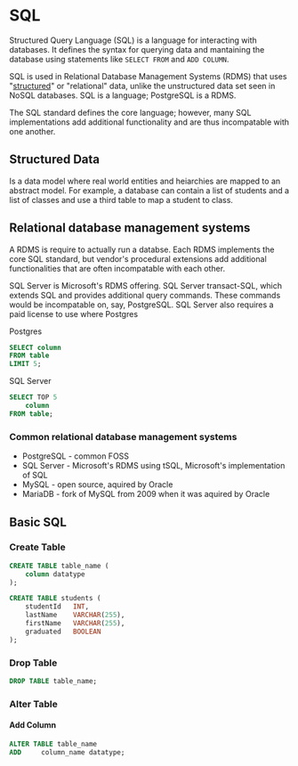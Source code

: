 # SQL

Structured Query Language (SQL) is a language for interacting with databases. It defines the syntax for querying data and mantaining the database using statements like `SELECT FROM` and `ADD COLUMN`.

SQL is used in Relational Database Management Systems (RDMS) that uses "[structured](#structured-data)" or "relational" data, unlike the unstructured data set seen in NoSQL databases. SQL is a language; PostgreSQL is a RDMS.

The SQL standard defines the core language; however, many SQL implementations add additional functionality and are thus incompatable with one another.

## Structured Data

Is a data model where real world entities and heiarchies are mapped to an abstract model. For example, a database can contain a list of students and a list of classes and use a third table to map a student to class.

## Relational database management systems

A RDMS is require to actually run a databse. Each RDMS implements the core SQL standard, but vendor's procedural extensions add additional functionalities that are often incompatable with each other.

SQL Server is Microsoft's RDMS offering. SQL Server transact-SQL, which extends SQL and provides additional query commands. These commands would be incompatable on, say, PostgreSQL. SQL Server also requires a paid license to use where Postgres

Postgres

```sql
SELECT column
FROM table
LIMIT 5;
```

SQL Server

```sql
SELECT TOP 5
    column
FROM table;
```

### Common relational database management systems

- PostgreSQL - common FOSS
- SQL Server - Microsoft's RDMS using tSQL, Microsoft's implementation of SQL
- MySQL - open source, aquired by Oracle
- MariaDB - fork of MySQL from 2009 when it was aquired by Oracle

## Basic SQL

### Create Table

```sql
CREATE TABLE table_name (
    column datatype
);
```

```sql
CREATE TABLE students (
    studentId   INT,
    lastName    VARCHAR(255),
    firstName   VARCHAR(255),
    graduated   BOOLEAN
);
```

### Drop Table

```sql
DROP TABLE table_name;
```

### Alter Table

#### Add Column

```sql
ALTER TABLE table_name
ADD     column_name datatype;
```
